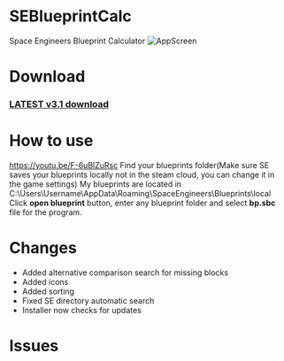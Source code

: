 # SEBlueprintCalc
Space Engineers Blueprint Calculator
![AppScreen](https://repository-images.githubusercontent.com/332502325/0c3fb71a-744f-48cc-bc1b-e5fc2b6ba56d)

# Download
### [LATEST v3.1 download](https://raw.githubusercontent.com/Guzuu/SEBlueprintCalc/gh-pages/Installer/setup.exe)

# How to use
https://youtu.be/F-6uBlZuRsc
Find your blueprints folder(Make sure SE saves your blueprints locally not in the steam cloud, you can change it in the game settings) 
My blueprints are located in C:\Users\Username\AppData\Roaming\SpaceEngineers\Blueprints\local
Click **open blueprint** button, enter any blueprint folder and select **bp.sbc** file for the program.

# Changes
* Added alternative comparison search for missing blocks
* Added icons
* Added sorting
* Fixed SE directory automatic search
* Installer now checks for updates

# Issues

